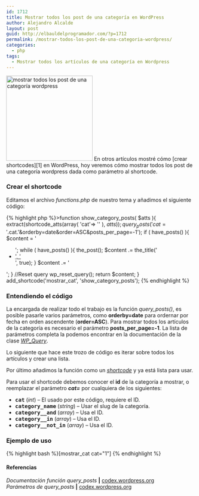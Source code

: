 ```yaml
---
id: 1712
title: Mostrar todos los post de una categoría en WordPress
author: Alejandro Alcalde
layout: post
guid: http://elbauldelprogramador.com/?p=1712
permalink: /mostrar-todos-los-post-de-una-categoria-wordpress/
categories:
  - php
tags:
  - Mostrar todos los artículos de una categoría en Wordpress
---
```

<img src="http://elbauldelprogramador.com/content/uploads/2013/07/wordpress.png" alt="mostrar todos los post de una categoría wordpress" width="231" height="228" class="thumbnail alignleft size-full wp-image-1757" />  
En otros artículos mostré cómo [crear shortcodes][1] en WordPress, hoy veremos cómo mostrar todos los post de una categoría wordpress dada como parámetro al shortcode.

  
<!--more-->

### Crear el shortcode

Editamos el archivo *functions.php* de nuestro tema y añadimos el siguiente código:

{% highlight php %}>function show_category_posts( $atts ){
        extract(shortcode_atts(array(
                'cat'=> ''
        ), $atts));
        query_posts('cat='.$cat.'&#038;orderby=date&#038;order=ASC&#038;posts_per_page=-1');
        if ( have_posts() ){
                $content = '

<ul>
  ';
                  while ( have_posts() ){
                          the_post();
                          $content .= the_title('
  
  <li>
    <a href="'.get_permalink().'">', '</a>
  </li>', true);
                  }
                  $content .= '
</ul>';
        }
        //Reset query
        wp_reset_query();
        return $content;
}
add_shortcode('mostrar_cat', 'show_category_posts');
{% endhighlight %}

### Entendiendo el código

La encargada de realizar todo el trabajo es la función *query_posts()*, es posible pasarle varios parámetros, como **orderby=date** para ordernar por fecha en orden ascendente (**order=ASC**). Para mostrar todos los artículos de la categoría es necesario el parámetro **posts\_per\_page=-1**. La lista de parámetros completa la podemos encontrar en la documentación de la clase *[WP_Query][2]*.

Lo siguiente que hace este trozo de código es iterar sobre todos los artículos y crear una lista. 

Por último añadimos la función como un *[shortcode][3]* y ya está lista para usar.

Para usar el shortcode debemos conocer el **id** de la categoría a mostrar, o reemplazar el parámetro ***cat=*** por cualquiera de los siguientes:

  * **<tt>cat</tt>** (*int*) &#8211; El usado por este código, requiere el ID. 
  * **<tt>category_name</tt>** (*string*) &#8211; Usar el slug de la categoría. 
  * **<tt>category__and</tt>** (*array*) &#8211; Usa el ID. 
  * **<tt>category__in</tt>** (*array*) &#8211; Usa el ID. 
  * **<tt>category__not_in</tt>** (*array*) &#8211; Usa el ID. 

### Ejemplo de uso

{% highlight bash %}&#91;mostrar_cat cat="1"]
{% endhighlight %}

#### Referencias

*Documentación función query_posts* **|** <a href="http://codex.wordpress.org/Function_Reference/query_posts" target="_blank">codex.wordpress.org</a>  
*Parámetros de query_posts* **|** <a href="http://codex.wordpress.org/Class_Reference/WP_Query#Parameters" target="_blank">codex.wordpress.org</a>



 [1]: http://elbauldelprogramador.com/how-to/como-crear-shortcodes-en-wordpress/
 [2]: http://codex.wordpress.org/Class_Reference/WP_Query#Parameters
 [3]: http://elbauldelprogramador.com/?s=shortcode